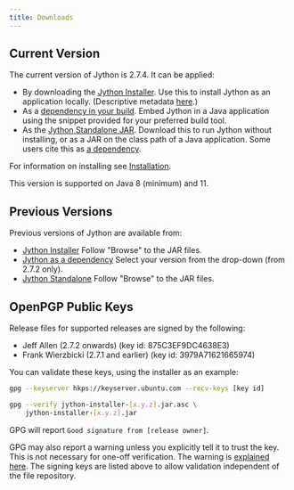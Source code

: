 ```yaml
---
title: Downloads
---
```


## Current Version
The current version of Jython is 2.7.4.
It can be applied:
- By downloading the [Jython Installer](https://repo1.maven.org/maven2/org/python/jython-installer/2.7.4/jython-installer-2.7.4.jar).
  Use this to install Jython as an application locally.
  (Descriptive metadata [here](https://central.sonatype.com/artifact/org.python/jython-installer).)
- As a [dependency in your build](https://central.sonatype.com/artifact/org.python/jython-slim).
  Embed Jython in a Java application using the snippet provided for your preferred build tool.
- As the [Jython Standalone JAR](https://repo1.maven.org/maven2/org/python/jython-standalone/2.7.4/jython-standalone-2.7.4.jar).
  Download this to run Jython without installing, or as a JAR on the class path of a Java application.
  Some users cite this as
  [a dependency](https://central.sonatype.com/artifact/org.python/jython-standalone).

For information on installing see [Installation](installation).

This version is supported on Java 8 (minimum) and 11.


## Previous Versions
Previous versions of Jython are available from:
- [Jython Installer](https://central.sonatype.com/artifact/org.python/jython-installer/versions)
  Follow "Browse" to the JAR files.
- [Jython as a dependency](https://central.sonatype.com/artifact/org.python/jython-slim)
  Select your version from the drop-down (from 2.7.2 only).
- [Jython Standalone](https://central.sonatype.com/artifact/org.python/jython-standalone/versions)
  Follow "Browse" to the JAR files.



## OpenPGP Public Keys

Release files for supported releases are signed by the following:
- Jeff Allen (2.7.2 onwards) (key id: 875C3EF9DC4638E3)
- Frank Wierzbicki (2.7.1 and earlier) (key id: 3979A71621665974) 

You can validate these keys, using the installer as an example:

```bash
gpg --keyserver hkps://keyserver.ubuntu.com --recv-keys [key id]

gpg --verify jython-installer-[x.y.z].jar.asc \
    jython-installer-[x.y.z].jar
```

GPG will report `Good signature from [release owner]`.

GPG may also report a warning unless you explicitly tell it to trust the key.
This is not necessary for one-off verification.
The warning is
[explained here](https://security.stackexchange.com/questions/147447/gpg-why-is-my-trusted-key-not-certified-with-a-trusted-signature).
The signing keys are listed above to allow validation independent of the file repository.


